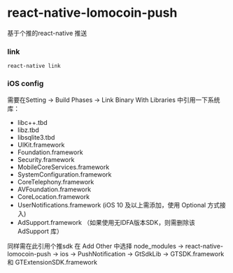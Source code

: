 
# react-native-lomocoin-push

基于个推的react-native 推送


### link

```
react-native link
```

### iOS config

需要在Setting -> Build Phases -> Link Binary With Libraries 中引用一下系统库：
- libc++.tbd
- libz.tbd
- libsqlite3.tbd
- UIKit.framework
- Foundation.framework
- Security.framework
- MobileCoreServices.framework
- SystemConfiguration.framework
- CoreTelephony.framework
- AVFoundation.framework
- CoreLocation.framework
- UserNotifications.framework (iOS 10 及以上需添加，使用 Optional 方式接入)
- AdSupport.framework   （如果使用无IDFA版本SDK，则需删除该 AdSupport 库）


同样需在此引用个推sdk
在 Add Other 中选择
node_modules -> react-native-lomocoin-push -> ios -> PushNotification ->
GtSdkLib -> GTSDK.framework 和 GTExtensionSDK.framework
